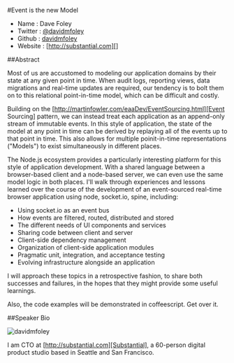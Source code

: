 #Event is the new Model

* Name      : Dave Foley
* Twitter   : [@davidmfoley][]
* Github    : [davidmfoley][]
* Website   : [http://substantial.com][]

##Abstract

Most of us are accustomed to modeling our application domains by their state at any given point in time. When audit logs, reporting views, data migrations and real-time updates are required, our tendency is to bolt them on to this relational point-in-time model, which can be difficult and costly.

Building on the [http://martinfowler.com/eaaDev/EventSourcing.html][Event Sourcing] pattern, we can instead treat each application as an append-only stream of immutable events. In this style of application, the state of the model at any point in time can be derived by replaying all of the events up to that point in time. This also allows for multiple poinit-in-time representations ("Models") to exist simultaneously in different places.

The Node.js ecosystem provides a particularly interesting platform for this style of application development. With a shared language between a browser-based client and a node-based server, we can even use the same model logic in both places. I'll walk through experiences and lessons learned over the course of the development of an event-sourced real-time browser application using node, socket.io, spine, including:

- Using socket.io as an event bus
- How events are filtered, routed, distributed and stored
- The different needs of UI components and services
- Sharing code between client and server
- Client-side dependency management
- Organization of client-side application modules
- Pragmatic unit, integration, and acceptance testing
- Evolving infrastructure alongside an application

I will approach these topics in a retrospective fashion, to share both successes and failures, in the hopes that they might provide some useful learnings.

Also, the code examples will be demonstrated in coffeescript. Get over it.

##Speaker Bio

![davidmfoley](https://raw.github.com/cascadiajs/2013.cascadiajs.com/master/images/davidmfoley.png)

I am CTO at [http://substantial.com][Substantial], a 60-person digital product studio based in Seattle and San Francisco.

[@davidmfoley]:http://twitter.com/davidmfoley
[davidmfoley]:http://github.com/davidmfoley

